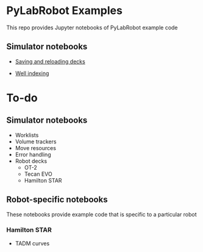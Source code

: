 # PyLabRobot Examples
This repo provides Jupyter notebooks of PyLabRobot example code


## Simulator notebooks

* [Saving and reloading decks](saving_deck)

* [Well indexing](Indexing_Resources.ipynb)

# To-do
## Simulator notebooks
* Worklists
* Volume trackers
* Move resources
* Error handling
* Robot decks
    * OT-2
    * Tecan EVO
    * Hamilton STAR
 
## Robot-specific notebooks
These notebooks provide example code that is specific to a particular robot

### Hamilton STAR
* TADM curves
